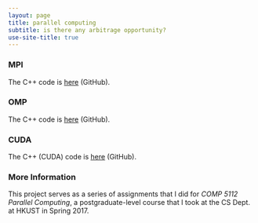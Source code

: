 ```yaml
---
layout: page
title: parallel computing
subtitle: is there any arbitrage opportunity?
use-site-title: true
---
```


### MPI

The C++ code is [here](https://github.com/imfl/parallel-computing/blob/master/bf-mpi.cpp) (GitHub).

### OMP

The C++ code is [here](https://github.com/imfl/parallel-computing/blob/master/bf-omp.cpp) (GitHub).

### CUDA

The C++ (CUDA) code is [here](https://github.com/imfl/parallel-computing/blob/master/bf-cuda.cu) (GitHub).

### More Information 

This project serves as a series of assignments that I did for *COMP 5112 Parallel Computing*, a postgraduate-level course that I took at the CS Dept. at HKUST in Spring 2017.
